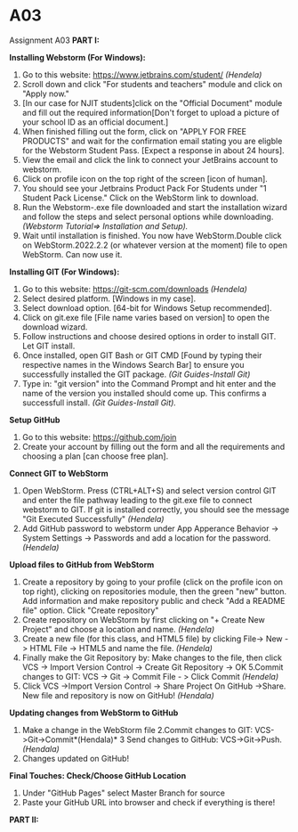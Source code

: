 # A03
Assignment A03
**PART I:**

**Installing Webstorm (For Windows):**
1. Go to this website: https://www.jetbrains.com/student/  *(Hendela)*
2. Scroll down and click "For students and teachers" module and click on "Apply now."
3. [In our case for NJIT students]click on the "Official Document" module and fill out the required information[Don't forget to upload a picture of your school ID as an official document.]
5. When finished filling out the form, click on "APPLY FOR FREE PRODUCTS" and wait for the confirmation email stating you are eligble for the Webstorm Student Pass. [Expect a response in about 24 hours].
6. View the email and click the link to connect your JetBrains account to webstorm. 
7. Click on profile icon on the top right of the screen [icon of human].
8. You should see your Jetbrains Product Pack For Students under "1 Student Pack License." Click on the WebStorm link to download. 
9. Run the Webstorm-.exe file downloaded and start the installation wizard and follow the steps and select personal options while downloading. *(Webstorm Tutorial=> Installation and Setup).*
10. Wait until installation is finished. You now have WebStorm.Double click on WebStorm.2022.2.2 (or whatever version at the moment) file to open WebStorm. Can now use it.


**Installing GIT (For Windows):**
1. Go to this website: https://git-scm.com/downloads *(Hendela)*
2. Select desired platform. [Windows in my case].
3. Select download option. [64-bit for Windows Setup recommended]. 
4. Click on git.exe file [File name varies based on version] to open the download wizard. 
5. Follow instructions and choose desired options in order to install GIT. Let GIT install. 
6. Once installed, open GIT Bash or GIT CMD [Found by typing their respective names in the Windows Search Bar] to ensure you successfully installed the GIT package. *(Git Guides-Install Git)*
8. Type in: "git version" into the Command Prompt and hit enter and the name of the version you installed should come up. This confirms a successfull install. *(Git Guides-Install Git).*


**Setup GitHub**
1. Go to this website: https://github.com/join
2. Create your account by filling out the form and all the requirements and choosing a plan [can choose free plan]. 

**Connect GIT to WebStorm**
1. Open WebStorm. Press (CTRL+ALT+S) and select version control GIT and enter the file pathway leading to the git.exe file to connect webstorm to GIT. If git is installed correctly, you should see the message "Git Executed Successfully" *(Hendela)*
2. Add GitHub password to webstorm under App Apperance Behavior -> System Settings -> Passwords and add a location for the password.*(Hendela)*


**Upload files to GitHub from WebStorm**
1. Create a repository by going to your profile (click on the profile icon on top right), clicking on  repositories module, then the green "new" button. Add information and make repository public and check "Add a README file" option. Click "Create repository"
2. Create repository on WebStorm by first clicking on "+ Create New Project" and choose a location and name. *(Hendela)*
3. Create a new file (for this class, and HTML5 file) by clicking File-> New -> HTML File -> HTML5 and name the file. *(Hendela)*
4. Finally make the Git Repository by: Make changes to the file, then click VCS -> Import Version Control -> Create Git Repository -> OK
5.Commit changes to GIT: VCS -> Git -> Commit File - > Click Commit *(Hendela)*
6. Click VCS ->Import Version Control -> Share Project On GitHub ->Share. New file and repository is now on GitHub! *(Hendala)*

**Updating changes from WebStorm to GitHub**
1. Make a change in the WebStorm file 
2.Commit changes to GIT: VCS->Git->Commit*(Hendala)*
3 Send changes to GitHub: VCS->Git->Push.*(Hendala)*
4. Changes updated on GitHub! 

**Final Touches: Check/Choose GitHub Location**
1. Under "GitHub Pages" select Master Branch for source 
2. Paste your GitHub URL into browser and check if everything is there!




**PART II:**

